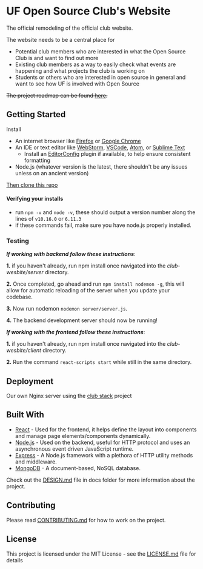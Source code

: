 # UF Open Source Club's Website

The official remodeling of the official club website.

The website needs to be a central place for
 - Potential club members who are interested in what the Open Source Club is and want to find out more
 - Existing club members as a way to easily check what events are happening and what projects the club is working on
 - Students or others who are interested in open source in general and want to see how UF is involved with Open Source

~~The project roadmap can be found [here](https://github.com/ufosc/club-website/issues/68).~~

## Getting Started

Install
- An internet browser like [Firefox](https://www.mozilla.org/en-US/firefox/new/) or [Google Chrome](https://www.google.com/chrome/index.html)
- An IDE or text editor like [WebStorm](https://www.jetbrains.com/webstorm/), [VSCode](https://code.visualstudio.com/), [Atom](https://atom.io/), or [Sublime Text](https://www.sublimetext.com/)
	- Install an [EditorConfig](https://editorconfig.org/) plugin if available, to help ensure consistent formatting
- Node.js (whatever version is the latest, there shouldn't be any issues unless on an ancient version)

[Then clone this repo](https://help.github.com/articles/cloning-a-repository/)
#### Verifying your installs

- run `npm -v` and `node -v`, these should output a version number along the lines of `v10.16.0` or `6.11.3`
- if these commands fail, make sure you have node.js properly installed.

### Testing

_**If working with backend follow these instructions**_:

**1.** if you haven't already, run npm install once navigated into the _club-wesbite/server_ directory.

**2.** Once completed, go ahead and run `npm install nodemon -g`, this will allow for automatic reloading of the server when you update your codebase.

**3.** Now run nodemon `nodemon server/server.js`.

**4.** The backend development server should now be running!

_**If working with the frontend follow these instructions**_:

**1.** if you haven't already, run npm install once navigated into the _club-wesbite/client_ directory.

**2.** Run the command `react-scripts start` while still in the same directory.


## Deployment

Our own Nginx server using the [club stack](https://github.com/ufosc/club-stack) project

## Built With

- [React](https://reactjs.org/) - Used for the frontend, it helps define the layout into components and manage page elements/components dynamically.
- [Node.js](https://nodejs.org/en/) - Used on the backend, useful for HTTP protocol and uses an asynchronous event driven JavaScript runtime.
- [Express](https://expressjs.com/) -  A Node.js framework with a plethora of HTTP utility methods and middleware.
- [MongoDB](https://www.mongodb.com/) - A document-based, NoSQL database.

Check out the [DESIGN.md](docs/DESIGN.md) file in docs folder for more information about the project.

## Contributing

Please read [CONTRIBUTING.md](CONTRIBUTING.md) for how to work on the project.

## License

This project is licensed under the MIT License - see the [LICENSE.md](LICENSE.md) file for details
